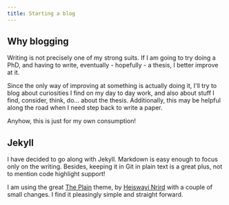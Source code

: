 ```yaml
---
title: Starting a blog
---
```


## Why blogging
Writing is not precisely one of my strong suits. If I am going to try
doing a PhD, and having to write, eventually - hopefully - a thesis, I better
improve at it.

Since the only way of improving at something is actually doing it, I'll try
to blog about curiosities I find on my day to day work, and also about stuff
I find, consider, think, do... about the thesis. Additionally, this may
be helpful along the road when I need step back to write a paper.

Anyhow, this is just for my own consumption!

## Jekyll
I have decided to go along with Jekyll. Markdown is easy enough to focus
only on the writing. Besides, keeping it in Git in plain text is a great plus,
not to mention code highlight support!

I am using the great [The Plain](https://github.com/heiswayi/the-plain) theme,
by [Heiswayi Nrird](https://github.com/heiswayi) with a couple of small changes.
I find it pleasingly simple and straight forward.
